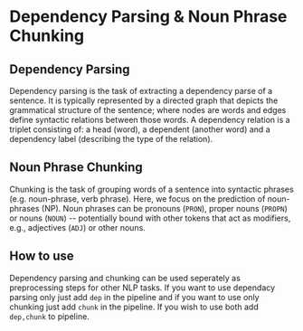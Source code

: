 Dependency Parsing & Noun Phrase Chunking
=========================================

## Dependency Parsing

Dependency parsing is the task of extracting a dependency parse of a sentence. 
It is typically represented by a directed graph that depicts the grammatical structure of the sentence; where nodes are words and edges define syntactic relations between those words. 
A dependency relation is a triplet consisting of: a head (word), a dependent (another word) and a dependency label (describing the type of the relation).


## Noun Phrase Chunking

Chunking is the task of grouping words of a sentence into syntactic phrases (e.g. noun-phrase, verb phrase). 
Here, we focus on the prediction of noun-phrases (NP). Noun phrases can be pronouns (`PRON`), proper nouns (`PROPN`) or nouns (`NOUN`)  -- potentially bound with other tokens that act as modifiers, e.g., adjectives (`ADJ`) or other nouns. 

## How to use

Dependency parsing and chunking can be used seperately as preprocessing steps for other NLP tasks. If you want to use dependacy parsing only just add `dep` in the pipeline and if you want to use only chunking just add `chunk` in the pipeline. If you wish to use both add `dep,chunk` to pipeline.



